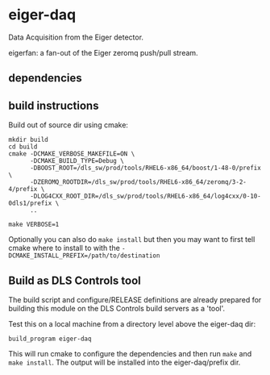 eiger-daq
=========

Data Acquisition from the Eiger detector.

eigerfan: a fan-out of the Eiger zeromq push/pull stream.

dependencies
------------



build instructions
------------------

Build out of source dir using cmake:

    mkdir build
    cd build
    cmake -DCMAKE_VERBOSE_MAKEFILE=ON \
          -DCMAKE_BUILD_TYPE=Debug \
          -DBOOST_ROOT=/dls_sw/prod/tools/RHEL6-x86_64/boost/1-48-0/prefix \
          -DZEROMQ_ROOTDIR=/dls_sw/prod/tools/RHEL6-x86_64/zeromq/3-2-4/prefix \
          -DLOG4CXX_ROOT_DIR=/dls_sw/prod/tools/RHEL6-x86_64/log4cxx/0-10-0dls1/prefix \
          ..

    make VERBOSE=1
    
Optionally you can also do `make install` but then you may want to first tell
cmake where to install to with the `-DCMAKE_INSTALL_PREFIX=/path/to/destination`

Build as DLS Controls tool
--------------------------

The build script and configure/RELEASE definitions are already prepared for
building this module on the DLS Controls build servers as a 'tool'.

Test this on a local machine from a directory level above the eiger-daq dir:

    build_program eiger-daq
    
This will run cmake to configure the dependencies and then run `make` and
`make install`. The output will be installed into the eiger-daq/prefix dir.

